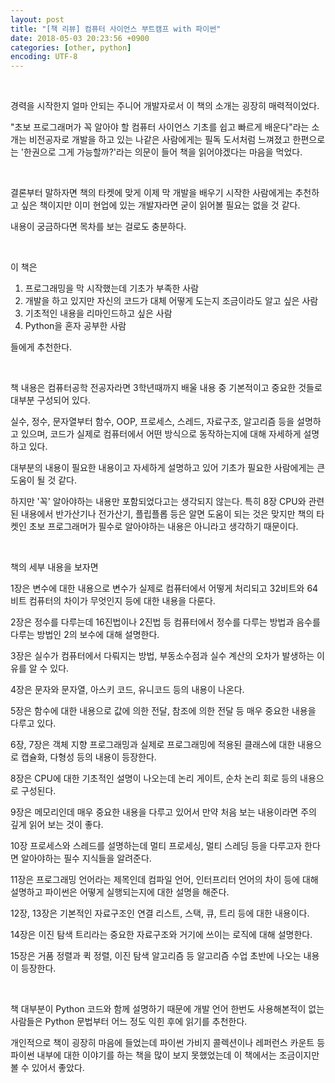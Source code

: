 ```yaml
---
layout: post
title: "[책 리뷰] 컴퓨터 사이언스 부트캠프 with 파이썬"
date: 2018-05-03 20:23:56 +0900
categories: [other, python]
encoding: UTF-8
---
```


<br>


경력을 시작한지 얼마 안되는 주니어 개발자로서 이 책의 소개는 굉장히 매력적이었다. 

"초보 프로그래머가 꼭 알아야 할 컴퓨터 사이언스 기초를 쉽고 빠르게 배운다"라는 소개는 비전공자로 개발을 하고 있는 나같은 사람에게는 필독 도서처럼 느껴졌고 한편으로는 '한권으로 그게 가능할까?'라는 의문이 들어 책을 읽어야겠다는 마음을 먹었다. 


<br>

결론부터 말하자면 책의 타켓에 맞게 이제 막 개발을 배우기 시작한 사람에게는 추천하고 싶은 책이지만 이미 현업에 있는 개발자라면 굳이 읽어볼 필요는 없을 것 같다. 

내용이 궁금하다면 목차를 보는 걸로도 충분하다. 

<br>


이 책은 

1. 프로그래밍을 막 시작했는데 기초가 부족한 사람
2. 개발을 하고 있지만 자신의 코드가 대체 어떻게 도는지 조금이라도 알고 싶은 사람
3. 기초적인 내용을 리마인드하고 싶은 사람 
4. Python을 혼자 공부한 사람 

들에게 추천한다. 

<br>


책 내용은 컴퓨터공학 전공자라면 3학년때까지 배울 내용 중 기본적이고 중요한 것들로 대부분 구성되어 있다. 

실수, 정수, 문자열부터 함수, OOP, 프로세스, 스레드, 자료구조, 알고리즘 등을 설명하고 있으며, 코드가 실제로 컴퓨터에서 어떤 방식으로 동작하는지에 대해 자세하게 설명하고 있다. 

대부분의 내용이 필요한 내용이고 자세하게 설명하고 있어 기초가 필요한 사람에게는 큰 도움이 될 것 같다. 


하지만 '꼭' 알아야하는 내용만 포함되었다고는 생각되지 않는다. 특히 8장 CPU와 관련된 내용에서 반가산기나 전가산기, 플립플롭 등은 알면 도움이 되는 것은 맞지만 
책의 타켓인 초보 프로그래머가 필수로 알아야하는 내용은 아니라고 생각하기 때문이다. 


<br>


책의 세부 내용을 보자면 

1장은 변수에 대한 내용으로 변수가 실제로 컴퓨터에서 어떻게 처리되고 32비트와 64비트 컴퓨터의 차이가 무엇인지 등에 대한 내용을 다룬다.

2장은 정수를 다루는데 16진법이나 2진법 등 컴퓨터에서 정수를 다루는 방법과 음수를 다루는 방법인 2의 보수에 대해 설명한다. 

3장은 실수가 컴퓨터에서 다뤄지는 방법, 부동소수점과 실수 계산의 오차가 발생하는 이유를 알 수 있다. 

4장은 문자와 문자열, 아스키 코드, 유니코드 등의 내용이 나온다. 

5장은 함수에 대한 내용으로 값에 의한 전달, 참조에 의한 전달 등 매우 중요한 내용을 다루고 있다. 

6장, 7장은 객체 지향 프로그래밍과 실제로 프로그래밍에 적용된 클래스에 대한 내용으로 캡슐화, 다형성 등의 내용이 등장한다. 

8장은 CPU에 대한 기초적인 설명이 나오는데 논리 게이트, 순차 논리 회로 등의 내용으로 구성된다. 

9장은 메모리인데 매우 중요한 내용을 다루고 있어서 만약 처음 보는 내용이라면 주의 깊게 읽어 보는 것이 좋다.

10장 프로세스와 스레드를 설명하는데 멀티 프로세싱, 멀티 스레딩 등을 다루고자 한다면 알아야하는 필수 지식들을 알려준다. 

11장은 프로그래밍 언어라는 제목인데 컴파일 언어, 인터프리터 언어의 차이 등에 대해 설명하고 파이썬은 어떻게 실행되는지에 대한 설명을 해준다. 

12장, 13장은 기본적인 자료구조인 연결 리스트, 스택, 큐, 트리 등에 대한 내용이다. 

14장은 이진 탐색 트리라는 중요한 자료구조와 거기에 쓰이는 로직에 대해 설명한다. 

15장은 거품 정렬과 퀵 정렬, 이진 탐색 알고리즘 등 알고리즘 수업 초반에 나오는 내용이 등장한다. 


<br>


책 대부분이 Python 코드와 함께 설명하기 때문에 개발 언어 한번도 사용해본적이 없는 사람들은 Python 문법부터 어느 정도 익힌 후에 읽기를 추천한다. 


개인적으로 책이 굉장히 마음에 들었는데 파이썬 가비지 콜렉션이나 레퍼런스 카운트 등 파이썬 내부에 대한 이야기를 하는 책을 많이 보지 못했었는데 이 책에서는 조금이지만 볼 수 있어서 좋았다. 




<br>
<br>
